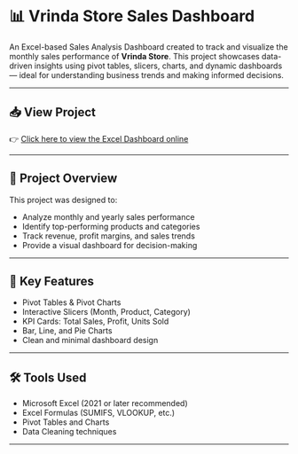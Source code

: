 # 📊 Vrinda Store Sales Dashboard

An Excel-based Sales Analysis Dashboard created to track and visualize the monthly sales performance of **Vrinda Store**. This project showcases data-driven insights using pivot tables, slicers, charts, and dynamic dashboards — ideal for understanding business trends and making informed decisions.


---

## 📥 View Project

👉 [Click here to view the Excel Dashboard online](https://view.officeapps.live.com/op/view.aspx?src=https%3A%2F%2Fraw.githubusercontent.com%2Faarav0248%2FVrinda-store-excel-dashboard-project%2Frefs%2Fheads%2Fmain%2FVrinda%2520Store%2520Data%2520Analysis.xlsx&wdOrigin=BROWSELINK)


---

## 📝 Project Overview

This project was designed to:
- Analyze monthly and yearly sales performance
- Identify top-performing products and categories
- Track revenue, profit margins, and sales trends
- Provide a visual dashboard for decision-making


---

## 🔧 Key Features

- Pivot Tables & Pivot Charts  
- Interactive Slicers (Month, Product, Category)  
- KPI Cards: Total Sales, Profit, Units Sold  
- Bar, Line, and Pie Charts  
- Clean and minimal dashboard design

---

## 🛠️ Tools Used

- Microsoft Excel (2021 or later recommended)  
- Excel Formulas (SUMIFS, VLOOKUP, etc.)  
- Pivot Tables and Charts  
- Data Cleaning techniques

---




